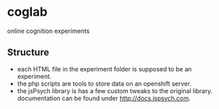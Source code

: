 # coglab
online cognition experiments


## Structure
* each HTML file in the experiment folder is supposed to be an experiment. 
* the php scripts are tools to store data on an openshift server. 
* the jsPsych library is has a few custom tweaks to the original library. documentation can be found under http://docs.jspsych.com.
